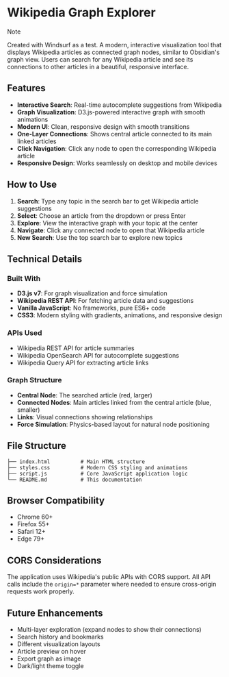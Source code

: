 # Wikipedia Graph Explorer

> [!NOTE]
> Created with Windsurf as a test. 
A modern, interactive visualization tool that displays Wikipedia articles as connected graph nodes, similar to Obsidian's graph view. Users can search for any Wikipedia article and see its connections to other articles in a beautiful, responsive interface.

## Features

- **Interactive Search**: Real-time autocomplete suggestions from Wikipedia
- **Graph Visualization**: D3.js-powered interactive graph with smooth animations
- **Modern UI**: Clean, responsive design with smooth transitions
- **One-Layer Connections**: Shows central article connected to its main linked articles
- **Click Navigation**: Click any node to open the corresponding Wikipedia article
- **Responsive Design**: Works seamlessly on desktop and mobile devices

## How to Use

1. **Search**: Type any topic in the search bar to get Wikipedia article suggestions
2. **Select**: Choose an article from the dropdown or press Enter
3. **Explore**: View the interactive graph with your topic at the center
4. **Navigate**: Click any connected node to open that Wikipedia article
5. **New Search**: Use the top search bar to explore new topics

## Technical Details

### Built With
- **D3.js v7**: For graph visualization and force simulation
- **Wikipedia REST API**: For fetching article data and suggestions
- **Vanilla JavaScript**: No frameworks, pure ES6+ code
- **CSS3**: Modern styling with gradients, animations, and responsive design

### APIs Used
- Wikipedia REST API for article summaries
- Wikipedia OpenSearch API for autocomplete suggestions
- Wikipedia Query API for extracting article links

### Graph Structure
- **Central Node**: The searched article (red, larger)
- **Connected Nodes**: Main articles linked from the central article (blue, smaller)
- **Links**: Visual connections showing relationships
- **Force Simulation**: Physics-based layout for natural node positioning

## File Structure

```
├── index.html          # Main HTML structure
├── styles.css          # Modern CSS styling and animations
├── script.js           # Core JavaScript application logic
└── README.md           # This documentation
```

## Browser Compatibility

- Chrome 60+
- Firefox 55+
- Safari 12+
- Edge 79+

## CORS Considerations

The application uses Wikipedia's public APIs with CORS support. All API calls include the `origin=*` parameter where needed to ensure cross-origin requests work properly.

## Future Enhancements

- Multi-layer exploration (expand nodes to show their connections)
- Search history and bookmarks
- Different visualization layouts
- Article preview on hover
- Export graph as image
- Dark/light theme toggle

